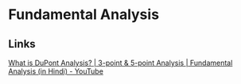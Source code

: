 # Fundamental Analysis

## Links

[What is DuPont Analysis? | 3-point & 5-point Analysis | Fundamental Analysis (in Hindi) - YouTube](https://www.youtube.com/watch?v=OUWpTy7M9aI&ab_channel=ZerodhaVarsity)

